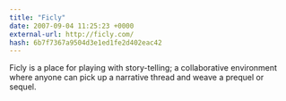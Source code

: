 ```yaml
---
title: "Ficly"
date: 2007-09-04 11:25:23 +0000
external-url: http://ficly.com/
hash: 6b7f7367a9504d3e1ed1fe2d402eac42
---
```


Ficly is a place for playing with story-telling; a collaborative environment where anyone can pick up a narrative thread and weave a prequel or sequel.
